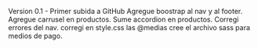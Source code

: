 Version 0.1 - Primer subida a GitHub
Agregue boostrap al nav y al footer.
Agregue carrusel en productos. 
Sume accordion en productos. 
Corregi errores del nav.
corregi en style.css las @medias
cree el archivo sass para medios de pago.
